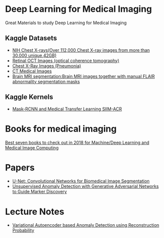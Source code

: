 # Deep Learning for Medical Imaging
Great Materials to study Deep Learning for Medical Imaging


## Kaggle Datasets
- [NIH Chest X-rays(Over 112,000 Chest X-ray images from more than 30,000 unique,42GB)](https://www.kaggle.com/nih-chest-xrays/data)<br>
- [Retinal OCT Images (optical coherence tomography)](https://www.kaggle.com/paultimothymooney/kermany2018)
- [Chest X-Ray Images (Pneumonia)](https://www.kaggle.com/paultimothymooney/chest-xray-pneumonia)
- [CT Medical Images](https://www.kaggle.com/kmader/siim-medical-images)
- [Brain MRI segmentation:Brain MRI images together with manual FLAIR abnormality segmentation masks](https://www.kaggle.com/mateuszbuda/lgg-mri-segmentation)


## Kaggle Kernels
- [Mask-RCNN and Medical Transfer Learning SIIM-ACR](https://www.kaggle.com/hmendonca/mask-rcnn-and-medical-transfer-learning-siim-acr)


# Books for medical imaging
[Best seven books to check out in 2018 for Machine/Deep Learning and Medical Image Computing](http://www.mauricioreyes.me/blog/2018/01/05/best-seven-books-to-check-out-in-2018-for-machine-deep-learning-and-medical-image-computing/)

# Papers
- [U-Net: Convolutional Networks for Biomedical Image Segmentation](https://arxiv.org/abs/1505.04597)
- [Unsupervised Anomaly Detection with Generative Adversarial Networks to Guide Marker Discovery](https://arxiv.org/abs/1703.05921)


# Lecture Notes
- [Variational Autoencoder based Anomaly Detection using Reconstruction Probability](http://dm.snu.ac.kr/static/docs/TR/SNUDM-TR-2015-03.pdf)
